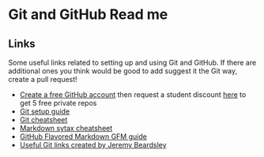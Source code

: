 # Git and GitHub Read me

## Links
Some useful links related to setting up and using Git and GitHub.  If there are additional ones you think would be good to add suggest it the Git way, create a pull request!

* [Create a free GitHub account](https://help.github.com/articles/signing-up-for-a-new-github-account/) then request a student discount [here](https://education.github.com/) to get 5 free private repos
* [Git setup guide](https://gist.github.com/dmangiarelli/1a0ae107aaa5c478c51e)
* [Git cheatsheet](http://www.git-tower.com/blog/git-cheat-sheet/)
* [Markdown sytax cheatsheet](http://stationinthemetro.com/wp-content/uploads/2013/04/Markdown_Cheat_Sheet_v1-1.pdf)
* [GitHub Flavored Markdown GFM guide](https://help.github.com/articles/github-flavored-markdown/)
* [Useful Git links created by Jeremy Beardsley](https://gist.github.com/jeremybeardsley/43b1432120e244745454)
